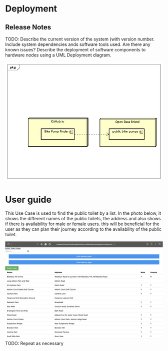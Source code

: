 # Deployment

## Release Notes
TODO: Describe the current version of the system (with version number. Include system dependencies ands software tools used.
Are there any known issues? 
Describe the deployment of software components to hardware nodes using a UML Deployment diagram.

![Insert Deployment diagram here](images/deployment.png)

# User guide
This Use Case is used to find the public toilet by a list. In the photo below, it shows the different names of the public toilets, the address and also shows if there is availability for male or female users. this will be beneficial for the user as they can plan their journey according to the availability of the public toilet. 

![Insert screenshots here](images/list.png)
TODO: Repeat as necessary
